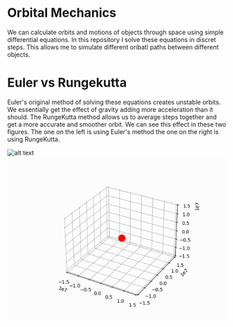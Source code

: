# Orbital Mechanics
We can calculate orbits and motions of objects through space using simple differential equations.
In this repository I solve these equations in discret steps. This allows me to simulate different
oribatl paths between different objects.

# Euler vs Rungekutta
Euler's original method of solving these equations creates unstable orbits. We essentially get the
effect of gravity adding more acceleration than it should. The RungeKutta method allows us to 
average steps together and get a more accurate and smoother orbit. We can see this effect in these
two figures. The one on the left is using Euler's method the one on the right is using RungeKutta.

![alt text](https://github.com/LordGrieffing/orbital/blob/main/src/figures/satelitte_euler.gif) ![alt text](https://github.com/LordGrieffing/orbital/blob/main/src/figures/satelitte_RungeKutta.gif)